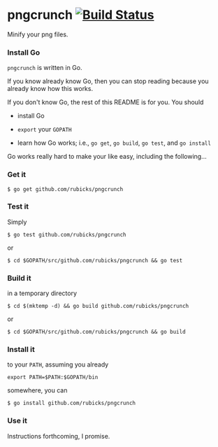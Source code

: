 pngcrunch [![Build Status](https://travis-ci.org/rubicks/pngcrunch.svg?branch=master)](https://travis-ci.org/rubicks/pngcrunch)
======
Minify your png files.

### Install Go

`pngcrunch` is written in Go.

If you know already know Go, then you can stop reading because you already know how this
works.

If you don't know Go, the rest of this README is for you. You should

* install Go

* `export` your `GOPATH`

* learn how Go works; i.e., `go get`, `go build`, `go test`, and `go install`

Go works really hard to make your like easy, including the following...

### Get it

    $ go get github.com/rubicks/pngcrunch

### Test it

Simply

    $ go test github.com/rubicks/pngcrunch

or

    $ cd $GOPATH/src/github.com/rubicks/pngcrunch && go test

### Build it

in a temporary directory

    $ cd $(mktemp -d) && go build github.com/rubicks/pngcrunch

or

    $ cd $GOPATH/src/github.com/rubicks/pngcrunch && go build

### Install it

to your `PATH`, assuming you already

    export PATH=$PATH:$GOPATH/bin

somewhere, you can

    $ go install github.com/rubicks/pngcrunch

### Use it

Instructions forthcoming, I promise.
